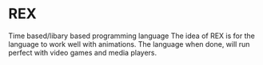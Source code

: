 REX
===

Time based/libary based programming language
The idea of REX is for the language to work well with animations. The language when done, will run perfect with video games and media players. 
